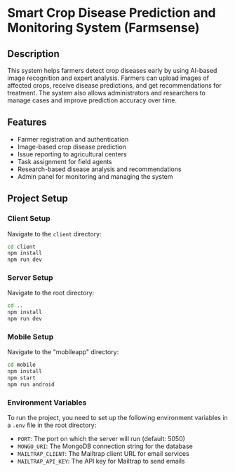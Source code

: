 # **Smart Crop Disease Prediction and Monitoring System (Farmsense)**

## **Description**

This system helps farmers detect crop diseases early by using AI-based image recognition and expert analysis. Farmers can upload images of affected crops, receive disease predictions, and get recommendations for treatment. The system also allows administrators and researchers to manage cases and improve prediction accuracy over time.

## **Features**

- Farmer registration and authentication
- Image-based crop disease prediction
- Issue reporting to agricultural centers
- Task assignment for field agents
- Research-based disease analysis and recommendations
- Admin panel for monitoring and managing the system

## **Project Setup**

### **Client Setup**

Navigate to the `client` directory:

```bash
cd client
npm install
npm run dev
```

### **Server Setup**

Navigate to the root directory:

```bash
cd ..
npm install
npm run dev
```

### **Mobile Setup**

Navigate to the "mobileapp" directory:

```bash
cd mobile
npm install
npm start
npm run android
```

### **Environment Variables**

To run the project, you need to set up the following environment variables in a `.env` file in the root directory:

- `PORT`: The port on which the server will run (default: 5050)
- `MONGO_URI`: The MongoDB connection string for the database
- `MAILTRAP_CLIENT`: The Mailtrap client URL for email services
- `MAILTRAP_API_KEY`: The API key for Mailtrap to send emails
